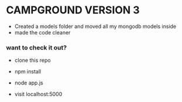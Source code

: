 # CAMPGROUND VERSION 3

- Created a models folder and moved all my mongodb models inside
- made the code cleaner

### want to check it out?

- clone this repo
- npm install
- node app.js

- visit localhost:5000
